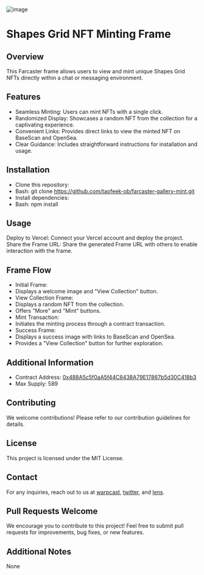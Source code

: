 
![image](https://github.com/taofeek-ob/farcaster-gallery-mint/assets/72547039/8a3f22eb-e41d-4ff2-90b4-85d664996aec)
# Shapes Grid NFT Minting Frame

## Overview

This Farcaster frame allows users to view and mint unique Shapes Grid NFTs directly within a chat or messaging environment.

## Features

* Seamless Minting: Users can mint NFTs with a single click.
* Randomized Display: Showcases a random NFT from the collection for a captivating experience.
* Convenient Links: Provides direct links to view the minted NFT on BaseScan and OpenSea.
* Clear Guidance: Includes straightforward instructions for installation and usage.
## Installation

* Clone this repository:
* Bash: git clone https://github.com/taofeek-ob/farcaster-gallery-mint.git
* Install dependencies:
* Bash: npm install
## Usage

Deploy to Vercel: Connect your Vercel account and deploy the project.
Share the Frame URL: Share the generated Frame URL with others to enable interaction with the frame.
## Frame Flow

* Initial Frame:
* Displays a welcome image and "View Collection" button.
* View Collection Frame:
* Displays a random NFT from the collection.
* Offers "More" and "Mint" buttons.
* Mint Transaction:
* Initiates the minting process through a contract transaction.
* Success Frame:
* Displays a success image with links to BaseScan and OpenSea.
* Provides a "View Collection" button for further exploration.
## Additional Information

* Contract Address: [0x488A5c5f0aA5f44C8438A79E17867b5d30C418b3](https://basescan.org/address/0x488A5c5f0aA5f44C8438A79E17867b5d30C418b3)
* Max Supply: 589
## Contributing

We welcome contributions! Please refer to our contribution guidelines for details.

## License

This project is licensed under the MIT License.


## Contact

For any inquiries, reach out to us at [warpcast](https://warpcast.com/taofeek), [twitter](https://twitter.com/taofeek_ob), and [lens](https://lens.com/taofeek).

## Pull Requests Welcome

We encourage you to contribute to this project! Feel free to submit pull requests for improvements, bug fixes, or new features.


## Additional Notes
None
